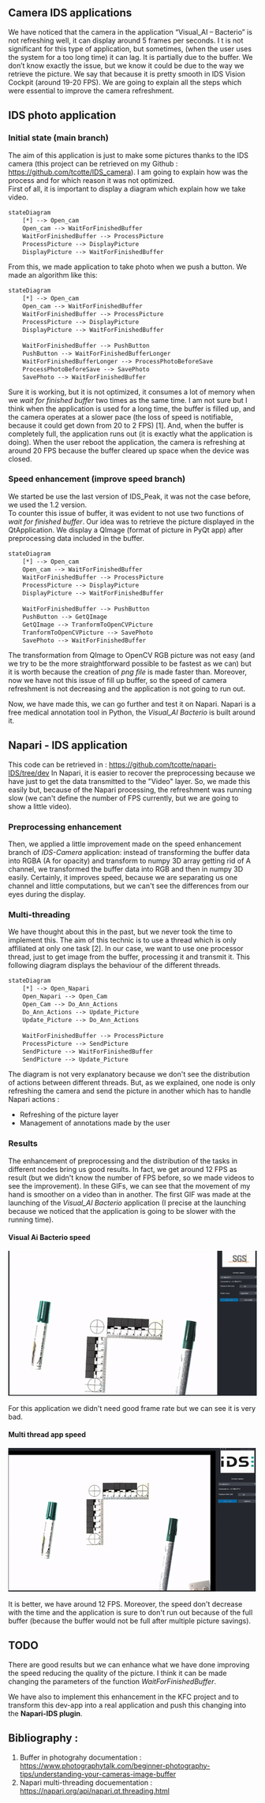 Camera IDS applications
---

We have noticed that the camera in the application “Visual_AI – Bacterio” is not refreshing well, it can display around 
5 frames per seconds. I t is not significant for this type of application, but sometimes, (when the user uses the system
for a too long time) it can lag. It is partially due to the buffer. We don’t know exactly the issue, but we know it 
could be due to the way we retrieve the picture. We say that because it is pretty smooth in IDS Vision Cockpit (around 
19-20 FPS). We are going to explain all the steps which were essential to improve the camera refreshment.

## IDS photo application

### Initial state (main branch)
The aim of this application is just to make some pictures thanks to the IDS camera (this project can be retrieved on my
Github : https://github.com/tcotte/IDS_camera). I am going to explain how was the process and for which reason it was 
not optimized.     
First of all, it is important to display a diagram which explain how we take video. 

```mermaid
stateDiagram
    [*] --> Open_cam
    Open_cam --> WaitForFinishedBuffer
    WaitForFinishedBuffer --> ProcessPicture
    ProcessPicture --> DisplayPicture
    DisplayPicture --> WaitForFinishedBuffer
```

From this, we made application to take photo when we push a button. We made an algorithm like this:
```mermaid
stateDiagram
    [*] --> Open_cam
    Open_cam --> WaitForFinishedBuffer
    WaitForFinishedBuffer --> ProcessPicture
    ProcessPicture --> DisplayPicture
    DisplayPicture --> WaitForFinishedBuffer

    WaitForFinishedBuffer --> PushButton
    PushButton --> WaitForFinishedBufferLonger
    WaitForFinishedBufferLonger --> ProcessPhotoBeforeSave
    ProcessPhotoBeforeSave --> SavePhoto
    SavePhoto --> WaitForFinishedBuffer
```

Sure it is working, but it is not optimized, it consumes a lot of memory when we *wait for finished buffer* two times
as the same time. I am not sure but I think when the application is used for a long time, the buffer is filled up, and 
the camera operates at a slower pace (the loss of speed is notifiable, because it could get down from 20 to 2 FPS) [1]. 
And, when the buffer is completely full, the application runs out (it is exactly what the application is doing). When 
the user reboot the application, the camera is refreshing at around 20 FPS because the buffer cleared up space when the 
device was closed.

### Speed enhancement (improve speed branch)
We started be use the last version of IDS_Peak, it was not the case before, we used the 1.2 version.     
To counter this issue of buffer, it was evident to not use two functions of *wait for finished buffer*. Our idea was
to retrieve the picture displayed in the QtApplication. We display a QImage (format of picture in PyQt app) after 
preprocessing data included in the buffer. 
```mermaid
stateDiagram
    [*] --> Open_cam
    Open_cam --> WaitForFinishedBuffer
    WaitForFinishedBuffer --> ProcessPicture
    ProcessPicture --> DisplayPicture
    DisplayPicture --> WaitForFinishedBuffer

    WaitForFinishedBuffer --> PushButton
    PushButton --> GetQImage
    GetQImage --> TranformToOpenCVPicture
    TranformToOpenCVPicture --> SavePhoto
    SavePhoto --> WaitForFinishedBuffer
```

The transformation from QImage to OpenCV RGB picture was not easy (and we try to be the more straightforward possible
to be fastest as we can) but it is worth because the creation of *png file* is made faster than. Moreover, now we have
not this issue of fill up buffer, so the speed of camera refreshment is not decreasing and the application is not going
to run out.

Now, we have made this, we can go further and test it on Napari. Napari is a free medical annotation tool in Python, the
*Visual_AI Bacterio* is built around it.

## Napari - IDS application
This code can be retrieved in : https://github.com/tcotte/napari-IDS/tree/dev
In Napari, it is easier to recover the preprocessing because we have just to get the data transmitted to the "Video" 
layer. So, we made this easily but, because of the Napari processing, the refreshment was running slow (we can't define
the number of FPS currently, but we are going to show a little video).

### Preprocessing enhancement
Then, we applied a little improvement made on the speed enhancement branch of *IDS-Camera* application:
instead of transforming the buffer data into RGBA (A for opacity) and transform to numpy 3D array getting rid of A 
channel, we transformed the buffer data into RGB and then in numpy 3D easily. Certainly, it improves speed, because we
are separating us one channel and little computations, but we can't see the differences from our eyes during the display.

### Multi-threading
We have thought about this in the past, but we never took the time to implement this. The aim of this technic is to
use a thread which is only affiliated at only one task [2]. In our case, we want to use one processor thread, just to get
image from the buffer, processing it and transmit it. This following diagram displays the behaviour of the different threads.

```mermaid
stateDiagram
    [*] --> Open_Napari
    Open_Napari --> Open_Cam
    Open_Cam --> Do_Ann_Actions
    Do_Ann_Actions --> Update_Picture
    Update_Picture --> Do_Ann_Actions

    WaitForFinishedBuffer --> ProcessPicture
    ProcessPicture --> SendPicture
    SendPicture --> WaitForFinishedBuffer
    SendPicture --> Update_Picture
```

The diagram is not very explanatory because we don't see the distribution of actions between different threads. But, as we
explained, one node is only refreshing the camera and send the picture in another which has to handle Napari actions :
- Refreshing of the picture layer
- Management of annotations made by the user

### Results
The enhancement of preprocessing and the distribution of the tasks in different nodes bring us good results. In fact, we
get around 12 FPS as result (but we didn't know the number of FPS before, so we made videos to see the improvement).
In these GIFs, we can see that the movement of my hand is smoother on a video than in another.
The first GIF was made at the launching of the *Visual_AI Bacterio* application (I precise at the launching because we 
noticed that the application is going to be slower with the running time).

#### Visual Ai Bacterio speed

![VisualAiBacterioGIF](visual_AI_bacterio_speed.gif)

For this application we didn't need good frame rate but we can see it is very bad.

#### Multi thread app speed

![MultithreadAppGIF](napari_IDS_speed.gif)

It is better, we have around 12 FPS. Moreover, the speed don't decrease with the time and the application is sure to don't
run out because of the full buffer (because the buffer would not be full after multiple picture savings).

## TODO
There are good results but we can enhance what we have done improving the speed reducing the quality of the picture. I
think it can be made changing the parameters of the function *WaitForFinishedBuffer*.

We have also to implement this enhancement in the KFC project and to transform this dev-app into a real application and
push this changing into the **Napari-IDS plugin**.


Bibliography :
---
1. Buffer in photograhy documentation : https://www.photographytalk.com/beginner-photography-tips/understanding-your-cameras-image-buffer
2. Napari multi-threading docuementation : https://napari.org/api/napari.qt.threading.html

